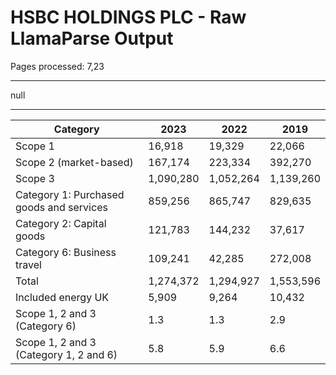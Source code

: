 # HSBC HOLDINGS PLC - Raw LlamaParse Output

Pages processed: 7,23

---

null

---

| Category                                          | 2023       | 2022       | 2019       |
|---------------------------------------------------|------------|------------|------------|
| Scope 1                                          | 16,918     | 19,329     | 22,066     |
| Scope 2 (market-based)                           | 167,174    | 223,334    | 392,270    |
| Scope 3                                          | 1,090,280  | 1,052,264  | 1,139,260  |
| Category 1: Purchased goods and services         | 859,256    | 865,747    | 829,635    |
| Category 2: Capital goods                         | 121,783    | 144,232    | 37,617     |
| Category 6: Business travel                       | 109,241    | 42,285     | 272,008    |
| Total                                            | 1,274,372  | 1,294,927  | 1,553,596  |
| Included energy UK                               | 5,909      | 9,264      | 10,432     |
| Scope 1, 2 and 3 (Category 6)                   | 1.3        | 1.3        | 2.9        |
| Scope 1, 2 and 3 (Category 1, 2 and 6)          | 5.8        | 5.9        | 6.6        |